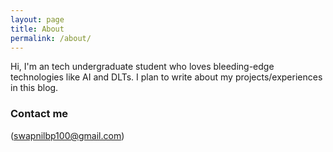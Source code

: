 ```yaml
---
layout: page
title: About
permalink: /about/
---
```


Hi, 	I'm an tech undergraduate student who loves bleeding-edge technologies like AI and DLTs. 
I plan to write about my projects/experiences in this blog.

### Contact me

(swapnilbp100@gmail.com)